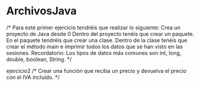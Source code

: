 # ArchivosJava


/*
Para este primer ejercicio tendréis que realizar lo siguiente:
Crea un proyecto de Java desde 0
Dentro del proyecto tenéis que crear un paquete. En el paquete tendréis que crear una clase.
Dentro de la clase tenéis que crear el método main e imprimir todos los datos que se han visto en las sesiones.
Recordatorio: Los tipos de datos más comunes son int, long, double, boolean, String.
 */

ejercicio2 
/*
Crear una función que reciba un precio y devuelva el precio con el IVA incluido.
*/
